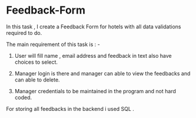 # Feedback-Form

In this task , I create a Feedback Form for hotels with all data validations required to do. 

The main requirement of this task is : -

1. User will fill name , email address and feedback in text also have choices to select.

2.  Manager login is there and manager can able to view the feedbacks and can able to delete. 

3.  Manager credentials to be maintained in the program and not hard coded.



For storing all feedbacks in the backend i used SQL .
